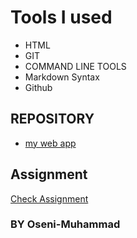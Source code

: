 # Tools I used

- HTML
- GIT
- COMMAND LINE TOOLS
- Markdown Syntax
- Github

## REPOSITORY

- [my web app](https://github.com/Oseni-Muhammad/muhammad-web-app)

## Assignment

[Check Assignment](https://oseni-muhammad.github.io/muhammad-web-app/)

### BY Oseni-Muhammad
